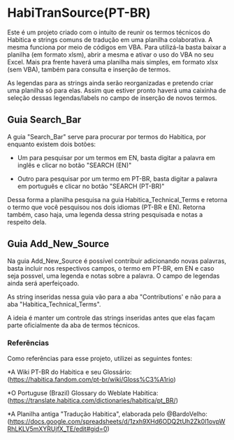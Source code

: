 # HabiTranSource(PT-BR)

Este é um projeto criado com o intuito de reunir os termos técnicos do Habitica e strings comuns de tradução em uma planilha colaborativa.
A mesma funciona por meio de códigos em VBA. Para utilizá-la basta baixar a planilha (em formato xlsm), abrir a mesma e ativar o uso do VBA no seu Excel.
Mais pra frente haverá uma planilha mais simples, em formato xlsx (sem VBA), também para consulta e inserção de termos.

As legendas para as strings ainda serão reorganizadas e pretendo criar uma planilha só para elas. Assim que estiver pronto haverá uma caixinha de seleção dessas legendas/labels no campo de inserção de novos termos.

## Guia Search_Bar

A guia "Search_Bar" serve para procurar por termos do Habitica, por enquanto existem dois botões:

* Um para pesquisar por um termos em EN, basta digitar a palavra em inglês e clicar no botão "SEARCH (EN)"

* Outro para pesquisar por um termo em PT-BR, basta digitar a palavra em português e clicar no botão "SEARCH (PT-BR)"

Dessa forma a planilha pesquisa na guia Habitica_Technical_Terms e retorna o termo que você pesquisou nos dois idiomas (PT-BR e EN). Retorna também, caso haja, uma legenda dessa string pesquisada e notas a respeito dela.

## Guia Add_New_Source

Na guia Add_New_Source é possível contribuir adicionando novas palavras, basta incluir nos respectivos campos, o termo em PT-BR, em EN e caso seja possvel, uma legenda e notas sobre a palavra. O campo de legendas ainda será aperfeiçoado.

As string inseridas nessa guia vão para a aba "Contributions' e não para a aba "Habitica_Technical_Terms".

A ideia é manter um controle das strings inseridas antes que elas façam parte oficialmente da aba de termos técnicos.

### Referências

Como referências para esse projeto, utilizei as seguintes fontes:

*A Wiki PT-BR do Habitica e seu Glossário: (https://habitica.fandom.com/pt-br/wiki/Gloss%C3%A1rio)

*O Portuguse (Brazil) Glossary do Weblate Habitica: (https://translate.habitica.com/dictionaries/habitica/pt_BR/)

*A Planilha antiga "Tradução Habitica", elaborada pelo @BardoVelho: (https://docs.google.com/spreadsheets/d/1zxh9XHd6ODQ2tUh2Zk0l1ovpWRhLKLV5mXYRUjfX_TE/edit#gid=0)
